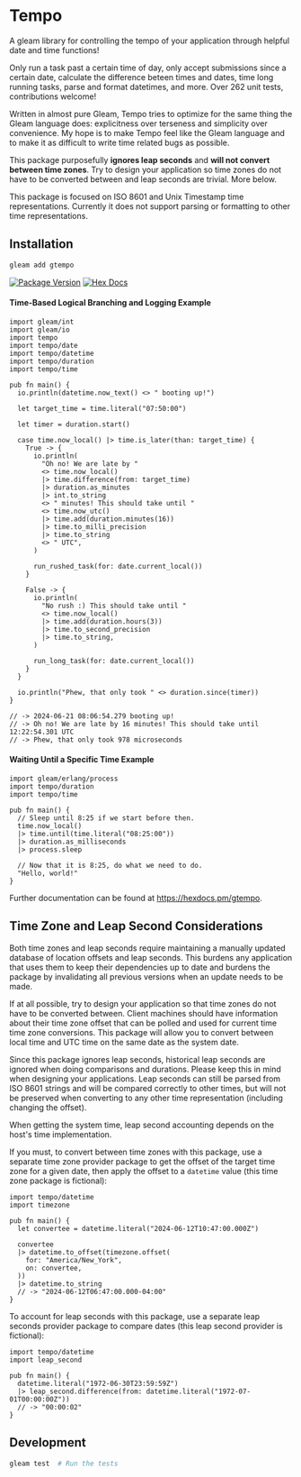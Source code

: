 # Tempo

A gleam library for controlling the tempo of your application through helpful date and time functions!

Only run a task past a certain time of day, only accept submissions since a certain date, calculate the difference beteen times and dates, time long running tasks, parse and format datetimes, and more. Over 262 unit tests, contributions welcome!

Written in almost pure Gleam, Tempo tries to optimize for the same thing the Gleam language does: explicitness over terseness and simplicity over convenience. My hope is to make Tempo feel like the Gleam language and to make it as difficult to write time related bugs as possible. 

This package purposefully **ignores leap seconds** and **will not convert between time zones**. Try to design your application so time zones do not have to be converted between and leap seconds are trivial. More below.

This package is focused on ISO 8601 and Unix Timestamp time representations. Currently it does not support parsing or formatting to other time representations.

## Installation
```sh
gleam add gtempo
```

[![Package Version](https://img.shields.io/hexpm/v/tempo)](https://hex.pm/packages/gtempo)
[![Hex Docs](https://img.shields.io/badge/hex-docs-ffaff3)](https://hexdocs.pm/gtempo/)


#### Time-Based Logical Branching and Logging Example
```gleam
import gleam/int
import gleam/io
import tempo
import tempo/date
import tempo/datetime
import tempo/duration
import tempo/time

pub fn main() {
  io.println(datetime.now_text() <> " booting up!")

  let target_time = time.literal("07:50:00")

  let timer = duration.start()

  case time.now_local() |> time.is_later(than: target_time) {
    True -> {
      io.println(
        "Oh no! We are late by "
        <> time.now_local() 
        |> time.difference(from: target_time)
        |> duration.as_minutes
        |> int.to_string
        <> " minutes! This should take until "
        <> time.now_utc() 
        |> time.add(duration.minutes(16)) 
        |> time.to_milli_precision
        |> time.to_string
        <> " UTC",
      )

      run_rushed_task(for: date.current_local())
    }

    False -> {
      io.println(
        "No rush :) This should take until "
        <> time.now_local() 
        |> time.add(duration.hours(3)) 
        |> time.to_second_precision
        |> time.to_string,
      )

      run_long_task(for: date.current_local())
    }
  }

  io.println("Phew, that only took " <> duration.since(timer))
}

// -> 2024-06-21 08:06:54.279 booting up!
// -> Oh no! We are late by 16 minutes! This should take until 12:22:54.301 UTC
// -> Phew, that only took 978 microseconds
```
#### Waiting Until a Specific Time Example
```gleam
import gleam/erlang/process
import tempo/duration
import tempo/time

pub fn main() {
  // Sleep until 8:25 if we start before then.
  time.now_local()
  |> time.until(time.literal("08:25:00"))
  |> duration.as_milliseconds
  |> process.sleep

  // Now that it is 8:25, do what we need to do.
  "Hello, world!"
}
```

Further documentation can be found at <https://hexdocs.pm/gtempo>.

## Time Zone and Leap Second Considerations
Both time zones and leap seconds require maintaining a manually updated database of location offsets and leap seconds. This burdens any application that uses them to keep their dependencies up to date and burdens the package by invalidating all previous versions when an update needs to be made.

If at all possible, try to design your application so that time zones do not have to be converted between. Client machines should have information about their time zone offset that can be polled and used for current time time zone conversions. This package will allow you to convert between local time and UTC time on the same date as the system date.

Since this package ignores leap seconds, historical leap seconds are ignored when doing comparisons and durations. Please keep this in mind when designing your applications. Leap seconds can still be parsed from ISO 8601 strings and will be compared correctly to other times, but will not be preserved when converting to any other time representation (including changing the offset).

When getting the system time, leap second accounting depends on the host's time implementation.

If you must, to convert between time zones with this package, use a separate time zone provider package to get the offset of the target time zone for a given date, then apply the offset to a `datetime` value (this time zone package is fictional):

```gleam
import tempo/datetime
import timezone

pub fn main() {
  let convertee = datetime.literal("2024-06-12T10:47:00.000Z")

  convertee
  |> datetime.to_offset(timezone.offset(
    for: "America/New_York",
    on: convertee,
  ))
  |> datetime.to_string
  // -> "2024-06-12T06:47:00.000-04:00"
}
```

To account for leap seconds with this package, use a separate leap seconds provider package to compare dates (this leap second provider is fictional):

```gleam
import tempo/datetime
import leap_second

pub fn main() {
  datetime.literal("1972-06-30T23:59:59Z")
  |> leap_second.difference(from: datetime.literal("1972-07-01T00:00:00Z"))
  // -> "00:00:02"
}
```
## Development

```sh
gleam test  # Run the tests
```
